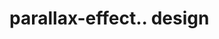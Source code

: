 # parallax-effect.. design                                                                                                                                                                                                                     
                                     

